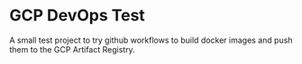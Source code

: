 # GCP DevOps Test

A small test project to try github workflows to build docker images and push them to the GCP Artifact Registry.
